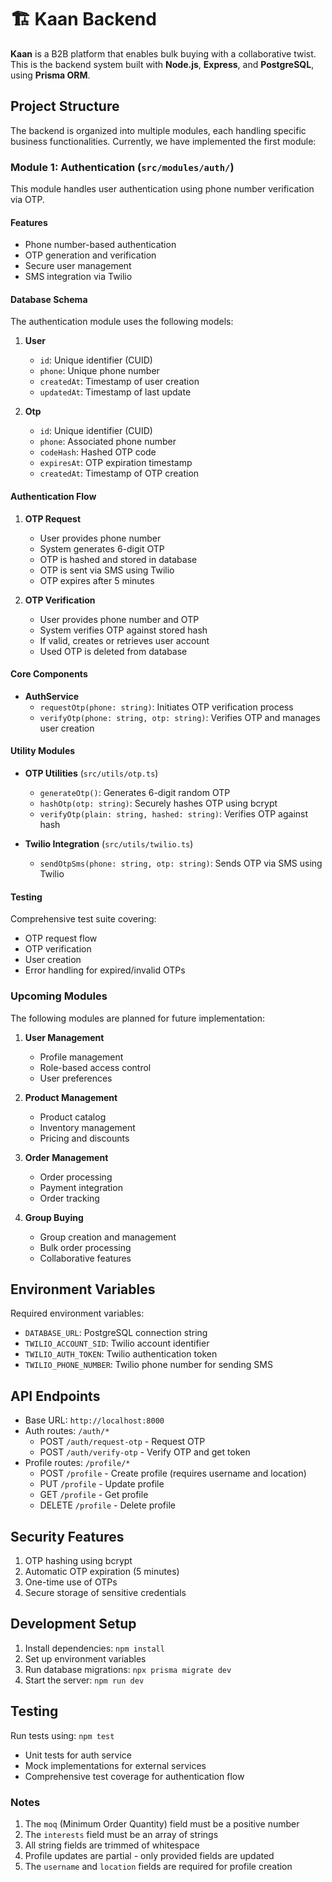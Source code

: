 # 🏗️ Kaan Backend

**Kaan** is a B2B platform that enables bulk buying with a collaborative twist. This is the backend system built with **Node.js**, **Express**, and **PostgreSQL**, using **Prisma ORM**.

## Project Structure

The backend is organized into multiple modules, each handling specific business functionalities. Currently, we have implemented the first module:

### Module 1: Authentication (`src/modules/auth/`)
This module handles user authentication using phone number verification via OTP.

#### Features
- Phone number-based authentication
- OTP generation and verification
- Secure user management
- SMS integration via Twilio

#### Database Schema
The authentication module uses the following models:

1. **User**
   - `id`: Unique identifier (CUID)
   - `phone`: Unique phone number
   - `createdAt`: Timestamp of user creation
   - `updatedAt`: Timestamp of last update

2. **Otp**
   - `id`: Unique identifier (CUID)
   - `phone`: Associated phone number
   - `codeHash`: Hashed OTP code
   - `expiresAt`: OTP expiration timestamp
   - `createdAt`: Timestamp of OTP creation

#### Authentication Flow
1. **OTP Request**
   - User provides phone number
   - System generates 6-digit OTP
   - OTP is hashed and stored in database
   - OTP is sent via SMS using Twilio
   - OTP expires after 5 minutes

2. **OTP Verification**
   - User provides phone number and OTP
   - System verifies OTP against stored hash
   - If valid, creates or retrieves user account
   - Used OTP is deleted from database

#### Core Components
- **AuthService**
  - `requestOtp(phone: string)`: Initiates OTP verification process
  - `verifyOtp(phone: string, otp: string)`: Verifies OTP and manages user creation

#### Utility Modules
- **OTP Utilities** (`src/utils/otp.ts`)
  - `generateOtp()`: Generates 6-digit random OTP
  - `hashOtp(otp: string)`: Securely hashes OTP using bcrypt
  - `verifyOtp(plain: string, hashed: string)`: Verifies OTP against hash

- **Twilio Integration** (`src/utils/twilio.ts`)
  - `sendOtpSms(phone: string, otp: string)`: Sends OTP via SMS using Twilio

#### Testing
Comprehensive test suite covering:
- OTP request flow
- OTP verification
- User creation
- Error handling for expired/invalid OTPs

### Upcoming Modules
The following modules are planned for future implementation:

1. **User Management**
   - Profile management
   - Role-based access control
   - User preferences

2. **Product Management**
   - Product catalog
   - Inventory management
   - Pricing and discounts

3. **Order Management**
   - Order processing
   - Payment integration
   - Order tracking

4. **Group Buying**
   - Group creation and management
   - Bulk order processing
   - Collaborative features

## Environment Variables
Required environment variables:
- `DATABASE_URL`: PostgreSQL connection string
- `TWILIO_ACCOUNT_SID`: Twilio account identifier
- `TWILIO_AUTH_TOKEN`: Twilio authentication token
- `TWILIO_PHONE_NUMBER`: Twilio phone number for sending SMS

## API Endpoints
- Base URL: `http://localhost:8000`
- Auth routes: `/auth/*`
  - POST `/auth/request-otp` - Request OTP
  - POST `/auth/verify-otp` - Verify OTP and get token
- Profile routes: `/profile/*`
  - POST `/profile` - Create profile (requires username and location)
  - PUT `/profile` - Update profile
  - GET `/profile` - Get profile
  - DELETE `/profile` - Delete profile

## Security Features
1. OTP hashing using bcrypt
2. Automatic OTP expiration (5 minutes)
3. One-time use of OTPs
4. Secure storage of sensitive credentials

## Development Setup
1. Install dependencies: `npm install`
2. Set up environment variables
3. Run database migrations: `npx prisma migrate dev`
4. Start the server: `npm run dev`

## Testing
Run tests using: `npm test`
- Unit tests for auth service
- Mock implementations for external services
- Comprehensive test coverage for authentication flow


### Notes
1. The `moq` (Minimum Order Quantity) field must be a positive number
2. The `interests` field must be an array of strings
3. All string fields are trimmed of whitespace
4. Profile updates are partial - only provided fields are updated
5. The `username` and `location` fields are required for profile creation
